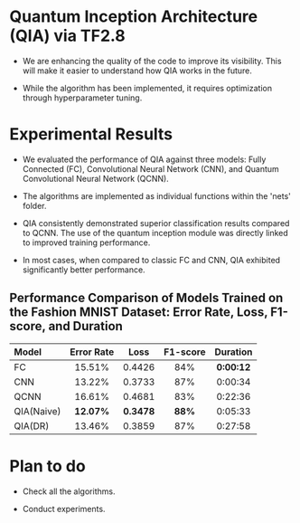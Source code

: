 # Quantum Inception Architecture (QIA) via TF2.8
- We are enhancing the quality of the code to improve its visibility. This will make it easier to understand how QIA works in the future.


- While the algorithm has been implemented, it requires optimization through hyperparameter tuning.

# Experimental Results
- We evaluated the performance of QIA against three models: Fully Connected (FC), Convolutional Neural Network (CNN), and Quantum Convolutional Neural Network (QCNN).


- The algorithms are implemented as individual functions within the 'nets' folder.


- QIA consistently demonstrated superior classification results compared to QCNN. The use of the quantum inception module was directly linked to improved training performance.


- In most cases, when compared to classic FC and CNN, QIA exhibited significantly better performance.

## Performance Comparison of Models Trained on the Fashion MNIST Dataset: Error Rate, Loss, F1-score, and Duration

|Model|Error Rate|Loss|F1-score|Duration|
|:----------|:----------:|:----------:|:----------:|:----------:|
|FC|15.51%|0.4426|84%|**0:00:12**|
|CNN|13.22%|0.3733|87%|0:00:34|
|QCNN|16.61%|0.4681|83%|0:22:36|
|QIA(Naive)|**12.07%**|**0.3478**|**88%**|0:05:33|
|QIA(DR)|13.46%|0.3859|87%|0:27:58|

# Plan to do
- Check all the algorithms.


- Conduct experiments.
